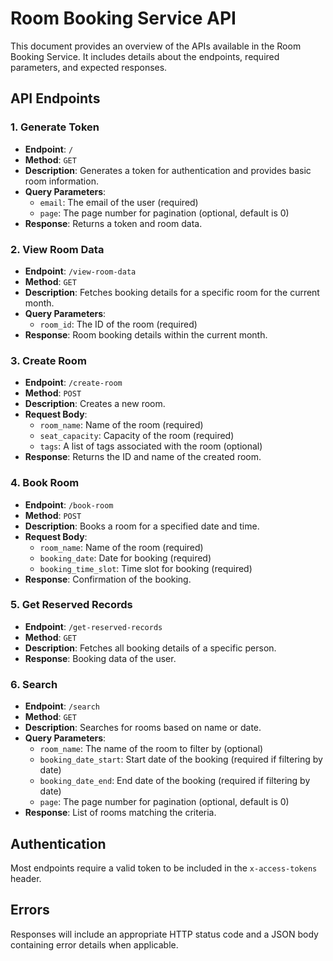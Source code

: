 
# Room Booking Service API

This document provides an overview of the APIs available in the Room Booking Service. It includes details about the endpoints, required parameters, and expected responses.

## API Endpoints

### 1. Generate Token
- **Endpoint**: `/`
- **Method**: `GET`
- **Description**: Generates a token for authentication and provides basic room information.
- **Query Parameters**:
  - `email`: The email of the user (required)
  - `page`: The page number for pagination (optional, default is 0)
- **Response**: Returns a token and room data.

### 2. View Room Data
- **Endpoint**: `/view-room-data`
- **Method**: `GET`
- **Description**: Fetches booking details for a specific room for the current month.
- **Query Parameters**:
  - `room_id`: The ID of the room (required)
- **Response**: Room booking details within the current month.

### 3. Create Room
- **Endpoint**: `/create-room`
- **Method**: `POST`
- **Description**: Creates a new room.
- **Request Body**:
  - `room_name`: Name of the room (required)
  - `seat_capacity`: Capacity of the room (required)
  - `tags`: A list of tags associated with the room (optional)
- **Response**: Returns the ID and name of the created room.

### 4. Book Room
- **Endpoint**: `/book-room`
- **Method**: `POST`
- **Description**: Books a room for a specified date and time.
- **Request Body**:
  - `room_name`: Name of the room (required)
  - `booking_date`: Date for booking (required)
  - `booking_time_slot`: Time slot for booking (required)
- **Response**: Confirmation of the booking.

### 5. Get Reserved Records
- **Endpoint**: `/get-reserved-records`
- **Method**: `GET`
- **Description**: Fetches all booking details of a specific person.
- **Response**: Booking data of the user.

### 6. Search
- **Endpoint**: `/search`
- **Method**: `GET`
- **Description**: Searches for rooms based on name or date.
- **Query Parameters**:
  - `room_name`: The name of the room to filter by (optional)
  - `booking_date_start`: Start date of the booking (required if filtering by date)
  - `booking_date_end`: End date of the booking (required if filtering by date)
  - `page`: The page number for pagination (optional, default is 0)
- **Response**: List of rooms matching the criteria.

## Authentication
Most endpoints require a valid token to be included in the `x-access-tokens` header.

## Errors
Responses will include an appropriate HTTP status code and a JSON body containing error details when applicable.

